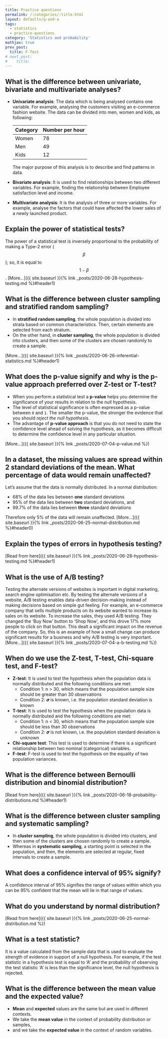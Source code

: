 ```yaml
---
title: Practice questions
permalink: /:categories/:title.html
layout: defaults/q-and-a
tags:
  - statistics
  - practice-questions
category: 'Statistics and probability'
mathjax: true
prev_post: 
  title: F-Test
# next_post: 
#    title: 
---
```


## What is the difference between univariate, bivariate and multivariate analyses?

+ **Univariate analysis**: The data which is being analysed contains one variable. For example, analysing the customers visiting an e-commerce fashion website. The data can be divided into men, women and kids, as following:  
  
  Category | Number per hour
  --- | ---
  Women | 78
  Men | 49
  Kids | 12

  The major purpose of this analysis is to describe and find patterns in data.
+ **Bivariate analysis**: It is used to find relationships between two different variables. For example, finding the relationship between Employee satisfaction level and income.
+ **Multivariate analysis**: It is the analysis of three or more variables. For example, analyse the factors that could have affected the lower sales of a newly launched product.

## Explain the power of statistical tests?

The power of a statistical test is inversely proportional to the probability of making a Type-2 error ($$ \beta $$); so, it is equal to $$ 1 - \beta $$. [More...]({{ site.baseurl }}{% link _posts/2020-06-28-hypothesis-testing.md %}#header1)

## What is the difference between cluster sampling and stratified random sampling?

+ In **stratified random sampling**, the whole population is divided into strata based on common characteristics. Then, certain elements are selected from each stratum.
+ On the other hand, in **cluster sampling**, the whole population is divided into clusters, and then some of the clusters are chosen randomly to create a sample.

[More...]({{ site.baseurl }}{% link _posts/2020-06-26-inferential-statistics.md %}#header1)

## What does the p-value signify and why is the p-value approach preferred over Z-test or T-test?

+ When you perform a statistical test a **p-value** helps you determine the significance of your results in relation to the null hypothesis.
+ The level of statistical significance is often expressed as a p-value between `0` and `1`. The smaller the p-value, the stronger the evidence that you should *reject the null hypothesis*.
+ The advantage of **p-value approach** is that you do not need to state the confidence level ahead of solving the hypothesis, as it becomes difficult to determine the confidence level in any particular situation.

[More...]({{ site.baseurl }}{% link _posts/2020-07-04-p-value.md %})

## In a dataset, the missing values are spread within 2 standard deviations of the mean. What percentage of data would remain unaffected?

Let’s assume that the data is normally distributed. In a normal distribution:

+ 68% of the data lies between **one** standard deviations
+ 95% of the data lies between **two** standard deviations, and
+ 99.7% of the data lies between **three** standard deviations

Therefore only 5% of the data will remain unaffected. [More...]({{ site.baseurl }}{% link _posts/2020-06-25-normal-distribution.md %}#header0)

## Explain the types of errors in hypothesis testing?

[Read from here]({{ site.baseurl }}{% link _posts/2020-06-28-hypothesis-testing.md %}#header1)

## What is the use of A/B testing?

Testing the alternate versions of websites is important in digital marketing, search engine optimisation etc. By testing the alternate versions of a website, A/B testing enables data-driven decision-making instead of making decisions based on simple gut feeling.
For example, an e-commerce company that sells multiple products on its website wanted to increase its sales on its website. To increase the sales, they used A/B testing. They changed the ‘Buy Now’ button to ‘Shop Now’, and this drove 17% more people to click on that button. This dealt a significant impact on the revenue of the company. So, this is an example of how a small change can produce significant results for a business and why A/B testing is very important. [More...]({{ site.baseurl }}{% link _posts/2020-07-04-a-b-testing.md %})

## When do we use the Z-test, T-test, Chi-square test, and F-test?

+ **Z-test**: It is used to test the hypothesis when the population data is normally distributed and the following conditions are met:
  + Condition 1: n > 30, which means that the population sample size should be greater than 30 observations
  + Condition 2: 𝝈 is known, i.e. the population standard deviation is known
+ **T-test**: It is used to test the hypothesis when the population data is normally distributed and the following conditions are met:
  + Condition 1: n < 30, which means that the population sample size should be less than 30 observations
  + Condition 2: 𝝈 is not known, i.e. the population standard deviation is unknown
+ **Chi-square test**: This test is used to determine if there is a significant relationship between two nominal (categorical) variables.
+ **F-test**: F-test is used to test the hypothesis on the equality of two population variances.

## What is the difference between Bernoulli distribution and binomial distribution?

[Read from here]({{ site.baseurl }}{% link _posts/2020-06-18-probability-distributions.md %}#header1)

## What is the difference between cluster sampling and systematic sampling?

+ In **cluster sampling**, the whole population is divided into clusters, and then some of the clusters are chosen randomly to create a sample.
+ Whereas in **systematic sampling**, a starting point is selected in the population, and then, the elements are selected at regular, fixed intervals to create a sample.

## What does a confidence interval of 95% signify?

A confidence interval of 95% signifies the range of values within which you can be 95% confident that the mean will lie in that range of values.

## What do you understand by normal distribution?

[Read from here]({{ site.baseurl }}{% link _posts/2020-06-25-normal-distribution.md %})

## What is a test statistic?

It is a value calculated from the sample data that is used to evaluate the strength of evidence in support of a null hypothesis.
For example, if the test statistic in a hypothesis test is equal to ‘A’ and the probability of observing the test statistic ‘A’ is less than the significance level, the null hypothesis is rejected.

## What is the difference between the mean value and the expected value?

+ **Mean** and **expected** values are the same but are used in different contexts.
+ We take the **mean value** in the context of probability distribution or samples,
+ and we take the **expected value** in the context of random variables.
